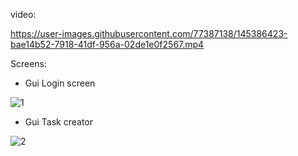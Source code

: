 video:

https://user-images.githubusercontent.com/77387138/145386423-bae14b52-7918-41df-956a-02de1e0f2567.mp4

Screens:

- Gui Login screen

![1](https://user-images.githubusercontent.com/77387138/143566210-2e46dbea-7a71-463f-9ecc-481974150621.JPG)

- Gui Task creator

![2](https://user-images.githubusercontent.com/77387138/143566302-06debaf7-3afe-47fa-a038-2036b95d2286.JPG)
